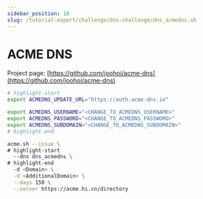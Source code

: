 ```yaml
---
sidebar_position: 18
slug: /tutorial-expert/challenge/dns-challenge/dns_acmedns.sh
---
```


# ACME DNS

Project page: [https://github.com/joohoi/acme-dns](https://github.com/joohoi/acme-dns)

```bash
# highlight-start
export ACMEDNS_UPDATE_URL="https://auth.acme-dns.io"

export ACMEDNS_USERNAME="<CHANGE_TO_ACMEDNS_USERNAME>"
export ACMEDNS_PASSWORD="<CHANGE_TO_ACMEDNS_PASSWORD>"
export ACMEDNS_SUBDOMAIN="<CHANGE_TO_ACMEDNS_SUBDOMAIN>"
# highlight-end

acme.sh --issue \
# highlight-start
  --dns dns_acmedns \
# highlight-end
  -d <Domain> \
  -d <AdditionalDomain> \
  --days 150 \
  --server https://acme.hi.cn/directory
```